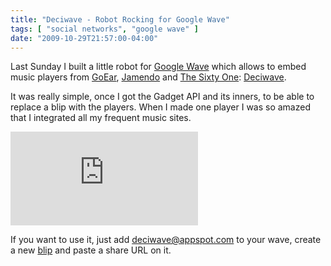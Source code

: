 ```yaml
---
title: "Deciwave - Robot Rocking for Google Wave"
tags: [ "social networks", "google wave" ]
date: "2009-10-29T21:57:00-04:00"
---
```


Last Sunday I built a little robot for [Google Wave](https://wave.google.com) which allows to embed music players from [GoEar](http://www.goear.com/), [Jamendo](https://www.jamendo.com/start) and [The Sixty One](http://thesixtyone.com): [Deciwave](https://deciwave.appspot.com/).

It was really simple, once I got the Gadget API and its inners, to be able to replace a blip with the players. When I made one player I was so amazed that I integrated all my frequent music sites.

<div class="embed-responsive">
  <iframe src="https://www.youtube-nocookie.com/embed/QdhR5rW4oN0?rel=0" frameborder="0" allow="autoplay; encrypted-media" allowfullscreen></iframe>
</div>

If you want to use it, just add deciwave@appspot.com to your wave, create a new [blip](http://google.about.com/od/b/g/google_wave_blip.htm) and paste a share URL on it.

